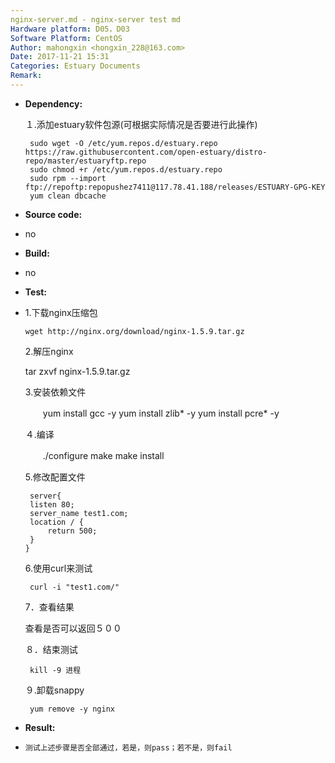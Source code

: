 ```yaml
---
nginx-server.md - nginx-server test md
Hardware platform: D05，D03
Software Platform: CentOS
Author: mahongxin <hongxin_228@163.com>  
Date: 2017-11-21 15:31
Categories: Estuary Documents  
Remark:
---
```

- **Dependency:**
    
    １.添加estuary软件包源(可根据实际情况是否要进行此操作)

       sudo wget -O /etc/yum.repos.d/estuary.repo https://raw.githubusercontent.com/open-estuary/distro-repo/master/estuaryftp.repo     
       sudo chmod +r /etc/yum.repos.d/estuary.repo               
       sudo rpm --import ftp://repoftp:repopushez7411@117.78.41.188/releases/ESTUARY-GPG-KEY               
       yum clean dbcache

- **Source code:**
- 
    no

- **Build:**
- 
    no

- **Test:**
- 
     1.下载nginx压缩包

      wget http://nginx.org/download/nginx-1.5.9.tar.gz

     2.解压nginx

     tar zxvf nginx-1.5.9.tar.gz

     3.安装依赖文件

    　　yum install gcc -y
      yum install zlib* -y
      yum install pcre* -y

    ４.编译

    　　./configure
      make
      make install
	 
     5.修改配置文件

       server{
       listen 80;
       server_name test1.com;
       location / {
           return 500;
	   }
	  }

     6.使用curl来测试

       curl -i "test1.com/"

    7．查看结果

    查看是否可以返回５００
     
    ８．结束测试

       kill -9 进程
       
    ９.卸载snappy

       yum remove -y nginx
       
     
  
- **Result:**
- 
      测试上述步骤是否全部通过，若是，则pass；若不是，则fail
